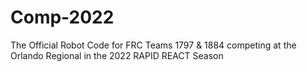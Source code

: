 # Comp-2022

The Official Robot Code for FRC Teams 1797 & 1884 competing at the Orlando Regional in the 2022 RAPID REACT Season

